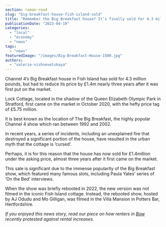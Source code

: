 ```yaml
---
section: roman-road
slug: "big-breakfast-house-fish-island-sold"
title: "Remember the Big Breakfast house? It’s finally sold for 4.3 million pounds"
publicationDate: "2023-04-19"
categories: 
  - "local"
  - "economy"
  - "news"
tags: 
  - "news"
featuredImage: "/images/Big-Breakfast-House-1500.jpg"
authors: 
  - "valerie-vishnevetskaya"
---
```


Channel 4’s Big Breakfast house in Fish Island has sold for 4.3 million pounds, but had to reduce its price by £1.4m nearly three years after it was first put on the market.

Lock Cottage, located in the shadow of the Queen Elizabeth Olympic Park in Stratford, first came on the market in October 2020, with the hefty price tag of £5.75 million. 

It is best known as the location of The Big Breakfast, the highly popular Channel 4 show which ran between 1992 and 2002. 

In recent years, a series of incidents, including an unexplained fire that destroyed a significant portion of the house, have resulted in the urban myth that the cottage is ‘cursed’. 

Perhaps, it is for this reason that the house has now sold for £1.4million under the asking price, almost three years after it first came on the market. 

This sale is significant due to the immense popularity of the Big Breakfast show, which featured many famous slots, including Paula Yates’ series of ‘On the Bed’ interviews.  

When the show was briefly rebooted in 2022, the new version was not filmed in the iconic Fish Island cottage. Instead, the rebooted show, hosted by AJ Odudu and Mo Gilligan, was filmed in the Villa Mansion in Potters Bar, Hertfordshire. 

_If you enjoyed this news story, read our piece on how renters in_ [_Bow_](https://romanroadlondon.com/tower-hamlets-london-renters-union-protest-rent-increases-bow-december-2022/) _recently protested against rental increases._ 



